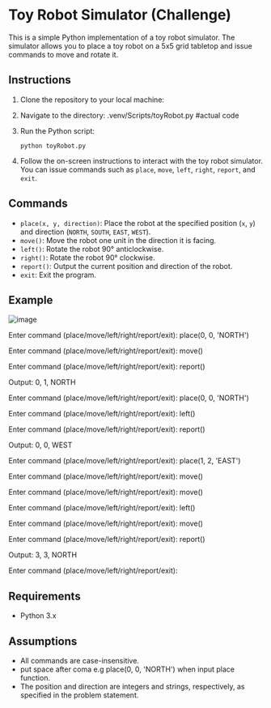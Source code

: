 # Toy Robot Simulator (Challenge)

This is a simple Python implementation of a toy robot simulator. The simulator allows you to place a toy robot on a 5x5 grid tabletop and issue commands to move and rotate it.

## Instructions

1. Clone the repository to your local machine:


2. Navigate to the directory: .venv/Scripts/toyRobot.py #actual code


3. Run the Python script:

    ```
    python toyRobot.py
    ```
4. Follow the on-screen instructions to interact with the toy robot simulator. You can issue commands such as `place`, `move`, `left`, `right`, `report`, and `exit`.

## Commands

- `place(x, y, direction)`: Place the robot at the specified position (`x`, `y`) and direction (`NORTH`, `SOUTH`, `EAST`, `WEST`).
- `move()`: Move the robot one unit in the direction it is facing.
- `left()`: Rotate the robot 90° anticlockwise.
- `right()`: Rotate the robot 90° clockwise.
- `report()`: Output the current position and direction of the robot.
- `exit`: Exit the program.

## Example
![image](https://github.com/venedickls/toyRobot_Challenge/assets/43608289/3e68bac7-aea5-4095-9766-7b17f877639a)

Enter command (place/move/left/right/report/exit): place(0, 0, 'NORTH')

Enter command (place/move/left/right/report/exit): move()

Enter command (place/move/left/right/report/exit): report()

Output: 0, 1, NORTH

Enter command (place/move/left/right/report/exit): place(0, 0, 'NORTH')

Enter command (place/move/left/right/report/exit): left()

Enter command (place/move/left/right/report/exit): report()

Output: 0, 0, WEST

Enter command (place/move/left/right/report/exit): place(1, 2, 'EAST')

Enter command (place/move/left/right/report/exit): move()

Enter command (place/move/left/right/report/exit): move()

Enter command (place/move/left/right/report/exit): left()

Enter command (place/move/left/right/report/exit): move()

Enter command (place/move/left/right/report/exit): report()

Output: 3, 3, NORTH

Enter command (place/move/left/right/report/exit): 


## Requirements

- Python 3.x


## Assumptions

- All commands are case-insensitive.
- put space after coma e.g place(0, 0, 'NORTH') when input place function.
- The position and direction are integers and strings, respectively, as specified in the problem statement.

